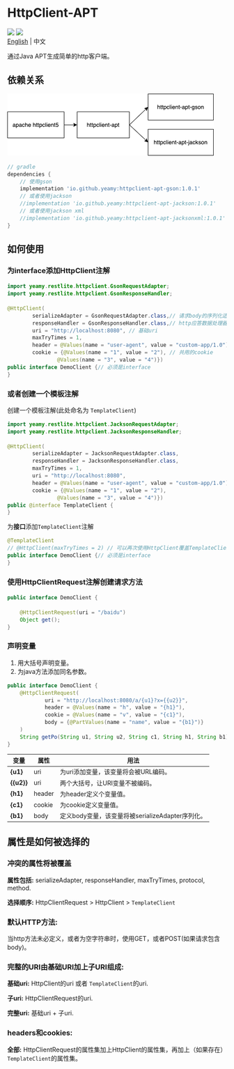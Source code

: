 # HttpClient-APT
[![](https://img.shields.io/badge/platform-Java1.8+-red)](https://developer.android.com/reference/android/database/sqlite/SQLiteDatabase) [![](https://img.shields.io/github/license/Yeamy/httpclient-apt)](https://github.com/Yeamy/httpclient-apt/blob/master/LICENSE)   
[English](README.md) | 中文

通过Java APT生成简单的http客户端。

## 依赖关系

![依赖关系](dependencies.png)
```gradle
// gradle
dependencies {
    // 使用gson
    implementation 'io.github.yeamy:httpclient-apt-gson:1.0.1'
    // 或者使用jackson
    //implementation 'io.github.yeamy:httpclient-apt-jackson:1.0.1'
    // 或者使用jackson xml
    //implementation 'io.github.yeamy:httpclient-apt-jacksonxml:1.0.1'
}
```
## 如何使用

### 为interface添加HttpClient注解

```java
import yeamy.restlite.httpclient.GsonRequestAdapter;
import yeamy.restlite.httpclient.GsonResponseHandler;

@HttpClient(
        serializeAdapter = GsonRequestAdapter.class,// 请求body的序列化适配器
        responseHandler = GsonResponseHandler.class,// http应答数据处理器
        uri = "http://localhost:8080", // 基础uri
        maxTryTimes = 1,
        header = @Values(name = "user-agent", value = "custom-app/1.0"), // 共用的header
        cookie = {@Values(name = "1", value = "2"), // 共用的cookie
                @Values(name = "3", value = "4")})
public interface DemoClient {// 必须是interface
}
```

### 或者创建一个模板注解

创建一个模板注解(此处命名为 `TemplateClient`)

```java
import yeamy.restlite.httpclient.JacksonRequestAdapter;
import yeamy.restlite.httpclient.JacksonResponseHandler;

@HttpClient(
        serializeAdapter = JacksonRequestAdapter.class,
        responseHandler = JacksonResponseHandler.class,
        maxTryTimes = 1,
        uri = "http://localhost:8080",
        header = @Values(name = "user-agent", value = "custom-app/1.0"),
        cookie = {@Values(name = "1", value = "2"),
                @Values(name = "3", value = "4")})
public @interface TemplateClient {
}
```

为**接口**添加`TemplateClient`注解

```java
@TemplateClient
// @HttpClient(maxTryTimes = 2) // 可以再次使用HttpClient覆盖TemplateClient的属性
public interface DemoClient {// 必须是interface
}
```

### 使用HttpClientRequest注解创建请求方法

```java
public interface DemoClient {

    @HttpClientRequest(uri = "/baidu")
    Object get();
}
```

### 声明变量

1. 用大括号声明变量。
2. 为java方法添加同名参数。

```java
public interface DemoClient {
    @HttpClientRequest(
            uri = "http://localhost:8080/a/{u1}?x={{u2}}",
            header = @Values(name = "h", value = "{h1}"),
            cookie = @Values(name = "v", value = "{c1}"),
            body = {@PartValues(name = "name", value = "{b1}")}
    )
    String getPo(String u1, String u2, String c1, String h1, String b1);
}
```

| 变量         | 属性     | 用法                                 |
|------------|--------|------------------------------------|
| **{u1}**   | uri    | 为uri添加变量，该变量将会被URL编码。              |
| **{{u2}}** | uri    | 两个大括号，让URI变量不被编码。                  |
| **{h1}**   | header | 为header定义个变量值。                     |
| **{c1}**   | cookie | 为cookie定义变量值。                      |
| **{b1}**   | body   | 定义body变量，该变量将被serializeAdapter序列化。 |  

## 属性是如何被选择的

### 冲突的属性将被覆盖

**属性包括:** serializeAdapter, responseHandler, maxTryTimes, protocol, method.

**选择顺序:** HttpClientRequest > HttpClient > `TemplateClient`

### 默认HTTP方法:

当http方法未必定义，或者为空字符串时，使用GET，或者POST(如果请求包含body)。

### 完整的URI由基础URI加上子URI组成:

**基础uri:** HttpClient的uri 或者 `TemplateClient`的uri.

**子uri:** HttpClientRequest的uri.

**完整uri:** 基础uri + 子uri.

### headers和cookies:

**全部:** HttpClientRequest的属性集加上HttpClient的属性集，再加上（如果存在）`TemplateClient`的属性集。